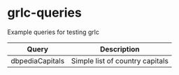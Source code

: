 # grlc-queries
Example queries for testing grlc

| Query           | Description                     |
|-----------------|---------------------------------|
| dbpediaCapitals | Simple list of country capitals |
